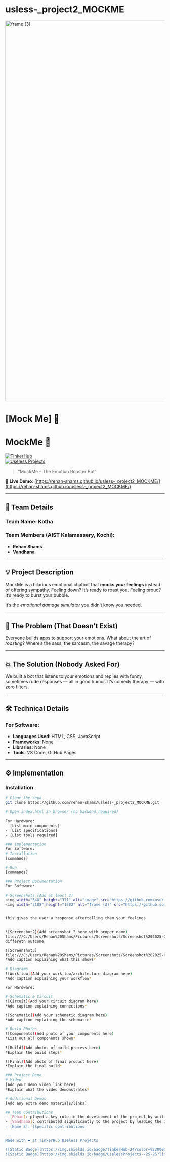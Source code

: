 # usless-_project2_MOCKME
<img width="3188" height="1202" alt="frame (3)" src="https://github.com/user-attachments/assets/517ad8e9-ad22-457d-9538-a9e62d137cd7" />


# [Mock Me] 🎯

# MockMe 🎯  
[![TinkerHub](https://img.shields.io/badge/TinkerHub-24?color=%23000000&link=https%3A%2F%2Fwww.tinkerhub.org%2F)](https://www.tinkerhub.org/)  
[![Useless Projects](https://img.shields.io/badge/UselessProjects--25-25?link=https%3A%2F%2Fwww.tinkerhub.org%2Fevents%2FQ2Q1TQKX6Q%2FUseless%2520Projects)](https://www.tinkerhub.org/events/Q2Q1TQKX6Q/Useless%2520Projects)

> “MockMe – The Emotion Roaster Bot”

🔗 **Live Demo**: [https://rehan-shams.github.io/usless-_project2_MOCKME/](https://rehan-shams.github.io/usless-_project2_MOCKME/)

---

## 👥 Team Details

### Team Name: **Kotha**

### Team Members (AIST Kalamassery, Kochi):
- **Rehan Shams**
- **Vandhana**

---

## 💡 Project Description

MockMe is a hilarious emotional chatbot that **mocks your feelings** instead of offering sympathy. Feeling down? It’s ready to roast you. Feeling proud? It’s ready to burst your bubble.

It’s the *emotional damage simulator* you didn’t know you needed.

---

## 🤔 The Problem (That Doesn’t Exist)

Everyone builds apps to support your emotions. What about the art of *roasting*? Where’s the sass, the sarcasm, the savage therapy?

---

## 💥 The Solution (Nobody Asked For)

We built a bot that listens to your emotions and replies with funny, sometimes rude responses — all in good humor. It’s comedy therapy — with zero filters.

---

## 🛠 Technical Details

### For Software:

- **Languages Used**: HTML, CSS, JavaScript
- **Frameworks**: None
- **Libraries**: None
- **Tools**: VS Code, GitHub Pages

---

## ⚙️ Implementation

### Installation

```bash
# Clone the repo
git clone https://github.com/rehan-shams/usless-_project2_MOCKME.git

# Open index.html in browser (no backend required)

For Hardware:
- [List main components]
- [List specifications]
- [List tools required]

### Implementation
For Software:
# Installation
[commands]

# Run
[commands]

### Project Documentation
For Software:

# Screenshots (Add at least 3)
<img width="540" height="371" alt="image" src="https://github.com/user-attachments/assets/8e176117-6e49-49c4-8720-180e4c3fed1d" />
<img width="3188" height="1202" alt="frame (3)" src="https://github.com/user-attachments/assets/517ad8e9-ad22-457d-9538-a9e62d137cd7" />


this gives the user a response aftertelling them your feelings


![Screenshot2](Add screenshot 2 here with proper name)
file:///C:/Users/Rehan%20Shams/Pictures/Screenshots/Screenshot%202025-08-02%20231120.png
differetn outcome

![Screenshot3]
file:///C:/Users/Rehan%20Shams/Pictures/Screenshots/Screenshot%202025-08-02%20231133.png
*Add caption explaining what this shows*

# Diagrams
![Workflow](Add your workflow/architecture diagram here)
*Add caption explaining your workflow*

For Hardware:

# Schematic & Circuit
![Circuit](Add your circuit diagram here)
*Add caption explaining connections*

![Schematic](Add your schematic diagram here)
*Add caption explaining the schematic*

# Build Photos
![Components](Add photo of your components here)
*List out all components shown*

![Build](Add photos of build process here)
*Explain the build steps*

![Final](Add photo of final product here)
*Explain the final build*

### Project Demo
# Video
[Add your demo video link here]
*Explain what the video demonstrates*

# Additional Demos
[Add any extra demo materials/links]

## Team Contributions
- [Rehan]: played a key role in the development of the project by writing the core codebase and ensuring its functionality across all modules. They also designed and implemented the user interface, focusing on both usability and aesthetics. Their combined efforts in coding and UI design significantly contributed to the overall success and user experience of the project.
- [Vandhana]: contributed significantly to the project by leading the ideation phase, helping shape the core concept and overall direction. They also developed the backend architecture, ensuring robust functionality, data handling, and seamless integration with the frontend. Their strategic thinking and technical expertise were vital to the project's foundation and performance.
- [Name 3]: [Specific contributions]

---
Made with ❤️ at TinkerHub Useless Projects 

![Static Badge](https://img.shields.io/badge/TinkerHub-24?color=%23000000&link=https%3A%2F%2Fwww.tinkerhub.org%2F)
![Static Badge](https://img.shields.io/badge/UselessProjects--25-25?link=https%3A%2F%2Fwww.tinkerhub.org%2Fevents%2FQ2Q1TQKX6Q%2FUseless%2520Projects)
